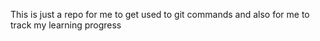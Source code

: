 This is just a repo for me to get used to git commands and also for me to track my learning progress